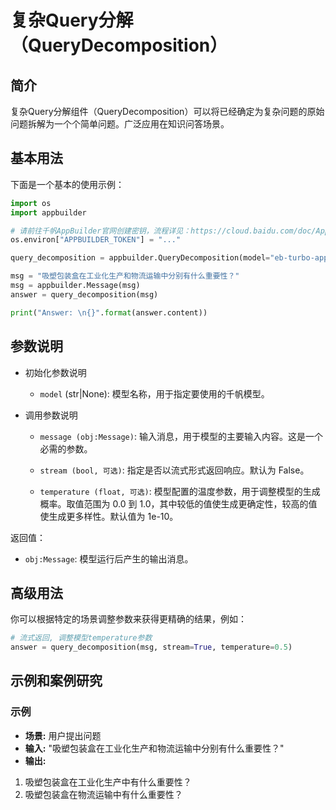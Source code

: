 # 复杂Query分解（QueryDecomposition）

## 简介
复杂Query分解组件（QueryDecomposition）可以将已经确定为复杂问题的原始问题拆解为一个个简单问题。广泛应用在知识问答场景。

## 基本用法

下面是一个基本的使用示例：

```python
import os
import appbuilder

# 请前往千帆AppBuilder官网创建密钥，流程详见：https://cloud.baidu.com/doc/AppBuilder/s/Olq6grrt6#1%E3%80%81%E5%88%9B%E5%BB%BA%E5%AF%86%E9%92%A5
os.environ["APPBUILDER_TOKEN"] = "..."

query_decomposition = appbuilder.QueryDecomposition(model="eb-turbo-appbuilder")

msg = "吸塑包装盒在工业化生产和物流运输中分别有什么重要性？"
msg = appbuilder.Message(msg)
answer = query_decomposition(msg)

print("Answer: \n{}".format(answer.content))
```

## 参数说明

* 初始化参数说明

  - `model` (str|None): 模型名称，用于指定要使用的千帆模型。

* 调用参数说明

  - `message (obj:Message)`: 输入消息，用于模型的主要输入内容。这是一个必需的参数。

  - `stream (bool, 可选)`: 指定是否以流式形式返回响应。默认为 False。

  - `temperature (float, 可选)`: 模型配置的温度参数，用于调整模型的生成概率。取值范围为 0.0 到 1.0，其中较低的值使生成更确定性，较高的值使生成更多样性。默认值为 1e-10。

返回值：

- `obj:Message`: 模型运行后产生的输出消息。

## 高级用法

你可以根据特定的场景调整参数来获得更精确的结果，例如：

```python
# 流式返回, 调整模型temperature参数
answer = query_decomposition(msg, stream=True, temperature=0.5)
```

## 示例和案例研究

### 示例

- **场景:** 用户提出问题
- **输入:** "吸塑包装盒在工业化生产和物流运输中分别有什么重要性？"
- **输出:** 
1. 吸塑包装盒在工业化生产中有什么重要性？
2. 吸塑包装盒在物流运输中有什么重要性？